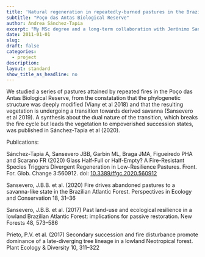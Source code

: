 ```yaml
---
title: 'Natural regeneration in repeatedly-burned pastures in the Brazilian Atlantic Forest'
subtitle: "Poço das Antas Biological Reserve"
author: Andrea Sánchez-Tapia
excerpt: "My MSc degree and a long-term collaboration with Jerônimo Sansevero (UFRRJ). Fire gradients in pasture-to-forest transitions"
date: 2011-01-01
slug: 
draft: false
categories:
  - project
description: 
layout: standard
show_title_as_headline: no
---
```



We studied a series of pastures attained by repeated fires in the Poço das Antas Biological Reserve, from the constatation that the phylogenetic structure was deeply modified (Viany et al 2018) and that the resulting vegetation is undergoing a transition towards derived savanna (Sansevero et al 2019). A synthesis about the dual nature of the transition, which breaks the fire cycle but leads the vegetation to empoverished succession states, was published in Sánchez-Tapia et al (2020).


Publications: 


Sánchez-Tapia A, Sansevero JBB, Garbin ML, Braga JMA, Figueiredo PHA and Scarano FR (2020) Glass Half-Full or Half-Empty? A Fire-Resistant Species Triggers Divergent Regeneration in Low-Resilience Pastures. Front. For. Glob. Change 3:560912. doi: [10.3389/ffgc.2020.560912](https://www.frontiersin.org/articles/10.3389/ffgc.2020.560912/full)
 
Sansevero, J.B.B. et al. (2020) Fire drives abandoned pastures to a savanna-like state in the Brazilian Atlantic Forest. Perspectives in Ecology and Conservation 18, 31–36

Sansevero, J.B.B. et al. (2017) Past land-use and ecological resilience in a lowland Brazilian Atlantic Forest: implications for passive restoration. New Forests 48, 573–586

Prieto, P.V. et al. (2017) Secondary succession and fire disturbance promote dominance of a late-diverging tree lineage in a lowland Neotropical forest. Plant Ecology & Diversity 10, 311–322
